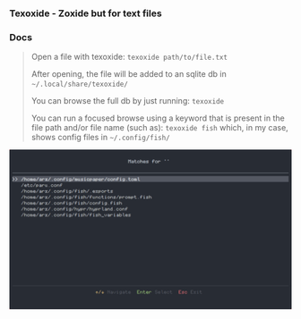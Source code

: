 ### Texoxide - Zoxide but for text files

### Docs
> Open a file with texoxide:
> `texoxide path/to/file.txt`
>
> After opening, the file will be added to an sqlite db in `~/.local/share/texoxide/`
>
> You can browse the full db by just running:
> `texoxide`
>
> You can run a focused browse using a keyword that is present in the file path and/or file name (such as):
> `texoxide fish`
> which, in my case, shows config files in `~/.config/fish/`

![uipreview](assets/uipreview.png)
